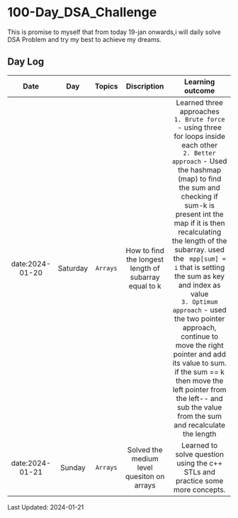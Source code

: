 # 100-Day_DSA_Challenge

This is promise to myself that from today 19-jan onwards,i will daily solve DSA Problem and try my best to achieve my dreams.

## Day Log

|      Date       |   Day    |  Topics  |                      Discription                      |                                                                                                                                                                                                                                                                                    Learning outcome                                                                                                                                                                                                                                                                                     |
| :-------------: | :------: | :------: | :---------------------------------------------------: | :-------------------------------------------------------------------------------------------------------------------------------------------------------------------------------------------------------------------------------------------------------------------------------------------------------------------------------------------------------------------------------------------------------------------------------------------------------------------------------------------------------------------------------------------------------------------------------------: |
| date:2024-01-20 | Saturday | `Arrays` | How to find the longest length of subarray equal to k | Learned three approaches <br>`1. Brute force` - using three for loops inside each other <br> `2. Better approach` - Used the hashmap (map) to find the sum and checking if sum-k is present int the map if it is then recalculating the length of the subarray. used the ` mpp[sum] = i` that is setting the sum as key and index as value <br>`3. Optimum approach` - used the two pointer approach, continue to move the right pointer and add its value to sum. if the sum == k then move the left pointer from the left-- and sub the value from the sum and recalculate the length |
| date:2024-01-21 |  Sunday  | `Arrays` |      Solved the medium level quesiton on arrays       |                                                                                                                                                                                                                                                      Learned to solve question using the c++ STLs and practice some more concepts.                                                                                                                                                                                                                                                      |

Last Updated: 2024-01-21
